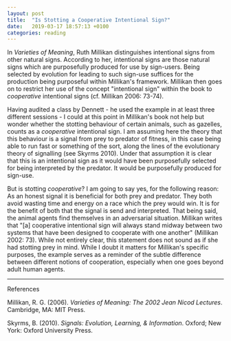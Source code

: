 ```yaml
---
layout: post
title:  "Is Stotting a Cooperative Intentional Sign?"
date:   2019-03-17 18:57:13 +0100
categories: reading
---
```


In *Varieties of Meaning*, Ruth Millikan distinguishes intentional signs from other natural signs. According to her, intentional signs are those natural signs which are purposefully produced for use by sign-users. Being selected by evolution for leading to such sign-use suffices for the production being purposeful within Millikan's framework. Millikan then goes on to restrict her use of the concept "intentional sign" within the book to _cooperative_ intentional signs (cf. Millikan 2006: 73-74). 

Having audited a class by Dennett - he used the example in at least three different sessions - I could at this point in Millikan's book not help but wonder whether the stotting behaviour of certain animals, such as gazelles, counts as a _cooperative_ intentional sign. I am assuming here the theory that this behaviour is a signal from prey to predator of fitness, in this case being able to run fast or something of the sort, along the lines of the evolutionary theory of signalling (see Skyrms 2010). Under that assumption it is clear that this is an intentional sign as it would have been purposefully selected for being interpreted by the predator. It would be purposefully produced for sign-use.

But is stotting _cooperative_? I am going to say yes, for the following reason: As an honest signal it is beneficial for both prey and predator. They both avoid wasting time and energy on a race which the prey would win. It is for the benefit of both that the signal is send and interpreted. That being said, the animal agents find themselves in an adversarial situation. Millikan writes that "[a] cooperative intentional sign will always stand midway between two systems that have been designed to cooperate with one another" (Millikan 2002: 73). While not entirely clear, this statement does not sound as if she had stotting prey in mind. While I doubt it matters for Millikan's specific purposes, the example serves as a reminder of the subtle difference between different notions of cooperation, especially when one goes beyond adult human agents.


---

References

Millikan, R. G. (2006). *Varieties of Meaning: The 2002 Jean Nicod Lectures*. Cambridge, MA: MIT Press.

Skyrms, B. (2010). *Signals: Evolution, Learning, & Information*. Oxford; New York: Oxford University Press.


